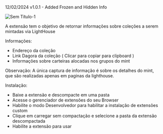 12/02/2024
v1.0.1 - Added Frozen and Hidden Info

![Sem Título-1](https://github.com/lDantger/CollectionInfoMint/assets/159814776/85fb4198-c239-42e2-b1d1-9c33f5afc2bc)

A extensão tem o objetivo de retornar informações sobre coleções a serem mintadas via LightHouse

Informações:
- Endereço da coleção
- Link Dagora da coleção ( Clicar para copiar para clipboard )
- Informações sobre carteiras alocadas nos grupos do mint

Observação:
A única captura de informação é sobre os detalhes do mint, que são realizadas apenas em paginas da lighthouse.


Instalação:
- Baixe a extensão e descompacte em uma pasta
- Acesse o gerenciador de extensões do seu Browser
- Habilite o modo Desenvolvedor para habilitar a instalação de extensões custom
- Clique em carregar sem compactação e selecione a pasta da extensão descompactada
- Habilite a extensão para usar
